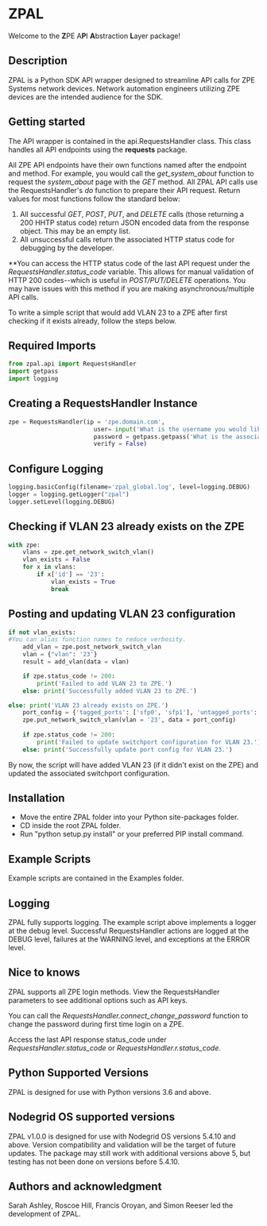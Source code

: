 # ZPAL
Welcome to the **Z**PE A**P**I **A**bstraction **L**ayer package! 

## Description
ZPAL is a Python SDK API wrapper designed to streamline API calls for ZPE Systems network devices. Network automation engineers utilizing ZPE devices are the intended audience for the SDK.

## Getting started
The API wrapper is contained in the api.RequestsHandler class. This class handles all API endpoints using the **requests** package.

All ZPE API endpoints have their own functions named after the endpoint and method. For example, you would call the _get_system_about_ function to request the _system_about_ page with the _GET_ method. All ZPAL API calls use the RequestsHandler's _do_ function to prepare their API request. Return values for most functions follow the standard below:
1. All successful _GET_, _POST_, _PUT_, and _DELETE_ calls (those returning a 200 HHTP status code) return JSON encoded data from the response object. This may be an empty list.
2. All unsuccessful calls return the associated HTTP status code for debugging by the developer.

**You can access the HTTP status code of the last API request under the _RequestsHandler.status_code_ variable. This allows for manual validation of HTTP 200 codes--which is useful in _POST/PUT/DELETE_ operations. You may have issues with this method if you are making asynchronous/multiple API calls. 

To write a simple script that would add VLAN 23 to a ZPE after first checking if it exists already, follow the steps below.

## Required Imports
```python
from zpal.api import RequestsHandler
import getpass
import logging
```
## Creating a RequestsHandler Instance
```python
zpe = RequestsHandler(ip = 'zpe.domain.com', 
                        user= input('What is the username you would like to use to connect? '), 
                        password = getpass.getpass('What is the associated password? '), 
                        verify = False)
```
## Configure Logging
```python
logging.basicConfig(filename='zpal_global.log', level=logging.DEBUG)
logger = logging.getLogger("zpal")
logger.setLevel(logging.DEBUG)
```

## Checking if VLAN 23 already exists on the ZPE
```python
with zpe:
    vlans = zpe.get_network_switch_vlan()
    vlan_exists = False
    for x in vlans:
        if x['id'] == '23': 
            vlan_exists = True
            break
```

## Posting and updating VLAN 23 configuration
```python
if not vlan_exists:
#You can alias function names to reduce verbosity.
    add_vlan = zpe.post_network_switch_vlan
    vlan = {"vlan": '23'}
    result = add_vlan(data = vlan)

    if zpe.status_code != 200:
        print('Failed to add VLAN 23 to ZPE.')
    else: print('Successfully added VLAN 23 to ZPE.')

else: print('VLAN 23 already exists on ZPE.')
    port_config = {'tagged_ports': ['sfp0', 'sfp1'], 'untagged_ports': ['netS3-4']}
    zpe.put_network_switch_vlan(vlan = '23', data = port_config)
    
    if zpe.status_code != 200:
        print('Failed to update switchport configuration for VLAN 23.')
    else: print('Successfully update port config for VLAN 23.')
```
By now, the script will have added VLAN 23 (if it didn't exist on the ZPE) and updated the associated switchport configuration.
## Installation
- Move the entire ZPAL folder into your Python site-packages folder. 
- CD inside the root ZPAL folder. 
- Run "python setup.py install" or your preferred PIP install command. 

## Example Scripts
Example scripts are contained in the Examples folder. 

## Logging
ZPAL fully supports logging. The example script above implements a logger at the debug level. Successful RequestsHandler actions are logged at the DEBUG level, failures at the WARNING level, and exceptions at the ERROR level.

## Nice to knows
ZPAL supports all ZPE login methods. View the RequestsHandler parameters to see additional options such as API keys. 

You can call the _RequestsHandler.connect_change_password_ function to change the password during first time login on a ZPE.

Access the last API response status_code under _RequestsHandler.status_code_ or _RequestsHandler.r.status_code_.

## Python Supported Versions
ZPAL is designed for use with Python versions 3.6 and above.

## Nodegrid OS supported versions
ZPAL v1.0.0 is designed for use with Nodegrid OS versions 5.4.10 and above. Version compatibility and validation will be the target of future updates. The package may still work with additional versions above 5, but testing has not been done on versions before 5.4.10.

## Authors and acknowledgment
Sarah Ashley, Roscoe Hill, Francis Oroyan, and Simon Reeser led the development of ZPAL.
